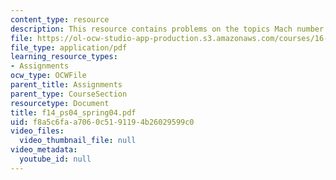 ```yaml
---
content_type: resource
description: This resource contains problems on the topics Mach number and Mach limit.
file: https://ol-ocw-studio-app-production.s3.amazonaws.com/courses/16-01-unified-engineering-i-ii-iii-iv-fall-2005-spring-2006/f8a5c6faa7060c5191194b26029599c0_f14_ps04_spring04.pdf
file_type: application/pdf
learning_resource_types:
- Assignments
ocw_type: OCWFile
parent_title: Assignments
parent_type: CourseSection
resourcetype: Document
title: f14_ps04_spring04.pdf
uid: f8a5c6fa-a706-0c51-9119-4b26029599c0
video_files:
  video_thumbnail_file: null
video_metadata:
  youtube_id: null
---
```

